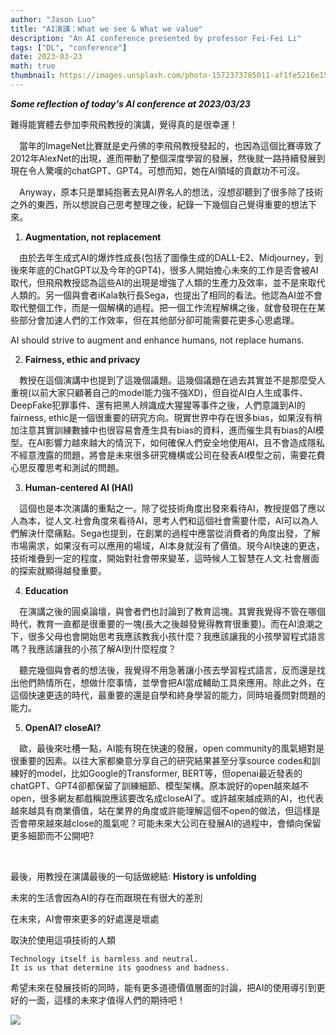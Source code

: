 ```yaml
---
author: "Jason Luo"
title: "AI演講：What we see & What we value"
description: "An AI conference presented by professor Fei-Fei Li"
tags: ["DL", "conference"]
date: 2023-03-23
math: true
thumbnail: https://images.unsplash.com/photo-1572373785011-af1fe5216e15?ixlib=rb-4.0.3&ixid=MnwxMjA3fDB8MHxwaG90by1wYWdlfHx8fGVufDB8fHx8&auto=format&fit=crop&w=1074&q=80
---
```

***Some reflection of today's AI conference at 2023/03/23***

難得能實體去參加李飛飛教授的演講，覺得真的是很幸運！

&emsp;當年的ImageNet比賽就是史丹佛的李飛飛教授發起的，也因為這個比賽導致了2012年AlexNet的出現，進而帶動了整個深度學習的發展，然後就一路持續發展到現在令人驚嘆的chatGPT、GPT4。可想而知，她在AI領域的貢獻功不可沒。

&emsp;Anyway，原本只是單純抱著去見AI界名人的想法，沒想卻聽到了很多除了技術之外的東西，所以想說自己思考整理之後，紀錄一下幾個自己覺得重要的想法下來。

<!--more-->

1. **Augmentation, not replacement**

&emsp;由於去年生成式AI的爆炸性成長(包括了圖像生成的DALL-E2、Midjourney，到後來年底的ChatGPT以及今年的GPT4)，很多人開始擔心未來的工作是否會被AI取代，但飛飛教授認為這些AI的出現是增強了人類的生產力及效率，並不是來取代人類的。另一個與會者iKala執行長Sega，也提出了相同的看法。他認為AI並不會取代整個工作，而是一個解構的過程。把一個工作流程解構之後，就會發現在在某些部分會加速人們的工作效率，但在其他部分卻可能需要花更多心思處理。

AI should strive to augment and enhance humans, not replace humans.

2. **Fairness, ethic and privacy**

&emsp;教授在這個演講中也提到了這幾個議題。這幾個議題在過去其實並不是那麼受人重視(以前大家只顧著自己的model能力強不強XD)，但自從AI白人生成事件、DeepFake犯罪事件、還有把黑人辨識成大猩猩等事件之後，人們意識到AI的fairness, ethic是一個很重要的研究方向。現實世界中存在很多bias，如果沒有稍加注意其實訓練數據中也很容易會產生具有bias的資料，進而催生具有bias的AI模型。在AI影響力越來越大的情況下，如何確保人們安全地使用AI，且不會造成隱私不經意洩露的問題，將會是未來很多研究機構或公司在發表AI模型之前，需要花費心思反覆思考和測試的問題。

3. **Human-centered AI (HAI)**

&emsp;這個也是本次演講的重點之一。除了從技術角度出發來看待AI，教授提倡了應以人為本，從人文.社會角度來看待AI，思考人們和這個社會需要什麼，AI可以為人們解決什麼痛點。Sega也提到，在創業的過程中應當從消費者的角度出發，了解市場需求，如果沒有可以應用的場域，AI本身就沒有了價值。現今AI快速的更迭，技術堆疊到一定的程度，開始對社會帶來變革，這時候人工智慧在人文.社會層面的探索就顯得越發重要。

4. **Education**

&emsp;在演講之後的圓桌論壇，與會者們也討論到了教育這塊。其實我覺得不管在哪個時代，教育一直都是很重要的一塊(長大之後越發覺得教育很重要)。而在AI浪潮之下，很多父母也會開始思考我應該教我小孩什麼？我應該讓我的小孩學習程式語言嗎？我應該讓我的小孩了解AI到什麼程度？

&emsp;聽完幾個與會者的想法後，我覺得不用急著讓小孩去學習程式語言，反而還是找出他們熱情所在，想做什麼事情，並學會把AI當成輔助工具來應用。除此之外，在這個快速更迭的時代，最重要的還是自學和終身學習的能力，同時培養問對問題的能力。

5. **OpenAI? closeAI?**

&emsp;歐，最後來吐槽一點，AI能有現在快速的發展，open community的風氣絕對是很重要的因素。以往大家都樂意分享自己的研究結果甚至分享source codes和訓練好的model，比如Google的Transformer, BERT等，但openai最近發表的chatGPT、GPT4卻都保留了訓練細節、模型架構。原本說好的open越來越不open，很多網友都戲稱說應該要改名成closeAI了。或許越來越成熟的AI，也代表越來越具有商業價值，站在業界的角度或許能理解這個不open的做法，但這樣是否會帶來越來越close的風氣呢？可能未來大公司在發展AI的過程中，會傾向保留更多細節而不公開吧?

<br>

最後，用教授在演講最後的一句話做總結: **History is unfolding**

未來的生活會因為AI的存在而跟現在有很大的差別

在未來，AI會帶來更多的好處還是壞處

取決於使用這項技術的人類
```
Technology itself is harmless and neutral. 
It is us that determine its goodness and badness.
```
希望未來在發展技術的同時，能有更多道德價值層面的討論，把AI的使用導引到更好的一面，這樣的未來才值得人們的期待吧！

![](https://i.imgur.com/enHXsSx.jpg)
